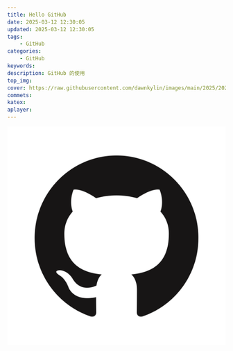 ```yaml
---
title: Hello GitHub
date: 2025-03-12 12:30:05
updated: 2025-03-12 12:30:05
tags:
    - GitHub
categories:
    - GitHub
keywords:
description: GitHub 的使用
top_img: 
cover: https://raw.githubusercontent.com/dawnkylin/images/main/2025/20250312134023930.png
commets:
katex:
aplayer:
---
```

![20250312134023930.png](https://raw.githubusercontent.com/dawnkylin/images/main/2025/20250312134023930.png)